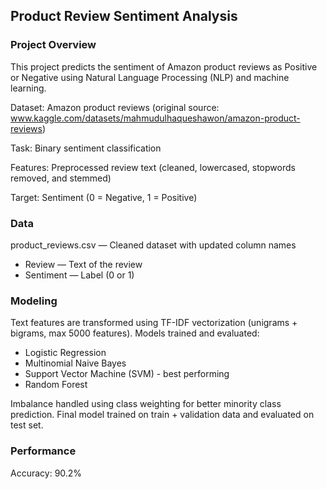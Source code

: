 ## Product Review Sentiment Analysis
### Project Overview
This project predicts the sentiment of Amazon product reviews as Positive or Negative using Natural Language Processing (NLP) and machine learning.

Dataset: Amazon product reviews (original source: www.kaggle.com/datasets/mahmudulhaqueshawon/amazon-product-reviews)

Task: Binary sentiment classification

Features: Preprocessed review text (cleaned, lowercased, stopwords removed, and stemmed)

Target: Sentiment (0 = Negative, 1 = Positive)

### Data
product_reviews.csv — Cleaned dataset with updated column names
- Review — Text of the review
- Sentiment — Label (0 or 1)

### Modeling
Text features are transformed using TF-IDF vectorization (unigrams + bigrams, max 5000 features).
Models trained and evaluated:

- Logistic Regression
- Multinomial Naive Bayes
- Support Vector Machine (SVM) - best performing
- Random Forest

Imbalance handled using class weighting for better minority class prediction.
Final model trained on train + validation data and evaluated on test set.

### Performance
Accuracy: 90.2%
